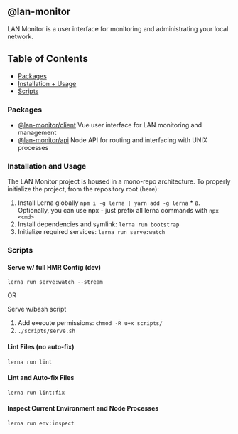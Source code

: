 ## @lan-monitor
LAN Monitor is a user interface for monitoring and administrating your local network.

## Table of Contents
  - [Packages](#pkg)
  - [Installation + Usage](#usage)
  - [Scripts](#scripts)

### <a name="pkg"></a> Packages

  - [@lan-monitor/client]() Vue user interface for LAN monitoring and management
  - [@lan-monitor/api]() Node API for routing and interfacing with UNIX processes

### <a name="usage"></a> Installation and Usage
The LAN Monitor project is housed in a mono-repo architecture. To properly initialize the project, from the repository root (here):

  1. Install Lerna globally `npm i -g lerna | yarn add -g lerna`
    *  a. Optionally, you can use npx - just prefix all lerna commands with `npx <cmd>`
  1. Install dependencies and symlink: `lerna run bootstrap`
  2. Initialize required services: `lerna run serve:watch`

### <a name="scripts"></a> Scripts

#### Serve w/ full HMR Config (dev)
```
lerna run serve:watch --stream
```

OR

Serve w/bash script
1. Add execute permissions: `chmod -R u+x scripts/`
2. `./scripts/serve.sh`

#### Lint Files (no auto-fix)
```
lerna run lint
```

#### Lint and Auto-fix Files
```
lerna run lint:fix
```

#### Inspect Current Environment and Node Processes
```
lerna run env:inspect
```
